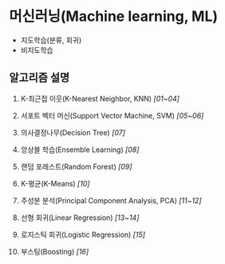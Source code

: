 # 머신러닝(Machine learning, ML)
- 지도학습(분류, 회귀)
- 비지도학습

## 알고리즘 설명
1. K-최근접 이웃(K-Nearest Neighbor, KNN) *[01~04]*

2. 서포트 벡터 머신(Support Vector Machine, SVM) *[05~06]*

3. 의사결정나무(Decision Tree) *[07]*

4. 앙상블 학습(Ensemble Learning) *[08]*

5. 랜덤 포레스트(Random Forest) *[09]*

6. K-평균(K-Means) *[10]*

7. 주성분 분석(Principal Component Analysis, PCA) *[11~12]*

8. 선형 회귀(Linear Regression) *[13~14]*

9. 로지스틱 회귀(Logistic Regression) *[15]*

10. 부스팅(Boosting) *[16]*

